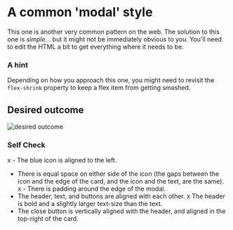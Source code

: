 # A common 'modal' style
This one is another very common pattern on the web. The solution to this one is _simple_... but it might not be immediately obvious to you. You'll need to edit the HTML a bit to get everything where it needs to be.

### A hint
Depending on how you approach this one, you might need to revisit the `flex-shrink` property to keep a flex item from getting smashed.

## Desired outcome

![desired outcome](./desired-outcome.png)

### Self Check

x - The blue icon is aligned to the left.
- There is equal space on either side of the icon (the gaps between the icon and the edge of the card, and the icon and the text, are the same).
x - There is padding around the edge of the modal.
- The header, text, and buttons are aligned with each other.
x The header is bold and a slightly larger text-size than the text.
- The close button is vertically aligned with the header, and aligned in the top-right of the card.
